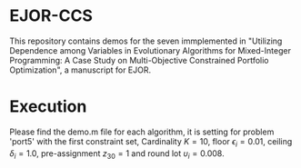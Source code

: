 # EJOR-CCS
This repository contains demos for the seven immplemented in "Utilizing Dependence among Variables in Evolutionary Algorithms for Mixed-Integer Programming: A Case Study on Multi-Objective Constrained Portfolio Optimization", a manuscript for EJOR.
# Execution
Please find the demo.m file for each algorithm, it is setting for problem 'port5' with the first constraint set, Cardinality ${K=10}$, floor $\epsilon_i=0.01$, ceiling $\delta_i=1.0$, pre-assignment ${z_{30}=1}$ and round lot $\upsilon_i=0.008.$

